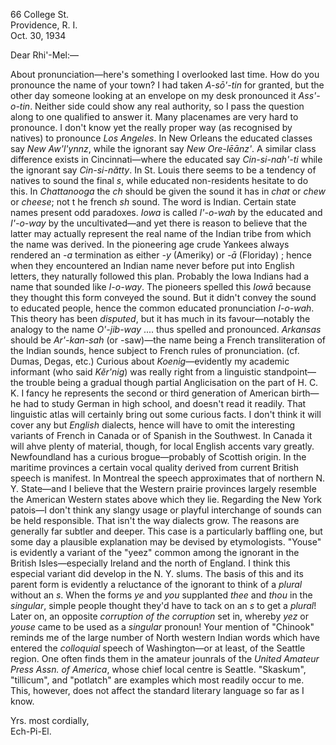 66 College St.  
Providence, R. I.  
Oct. 30, 1934

Dear Rhi'-Mel:—

About pronunciation—here's something I overlooked last time. How do you pronounce the name of your town? I had taken *A-sō'-tin* for granted, but the other day someone looking at an envelope on my desk pronounced it *Ass'-o-tin*. Neither side could show any real authority, so I pass the question along to one qualified to answer it. Many placenames are very hard to pronounce. I don't know yet the really proper way (as recognised by natives) to pronounce *Los Angeles*. In New Orleans the educated classes say *New Aw'l'ynnz*, while the ignorant say *New Ore-lēānz'*. A similar class difference exists in Cincinnati—where the educated say *Cin-si-nah'-ti* while the ignorant say *Cin-si-nătty*. In St. Louis there seems to be a tendency of natives to sound the final *s*, while educated non-residents hesitate to do this. In *Chattanooga* the *ch* should be given the sound it has in *chat* or *chew* or *cheese*; not t he french *sh* sound. The word is Indian. Certain state names present odd paradoxes. *Iowa* is called *I'-o-wah* by the educated and *I'-o-way* by the uncultivated—and yet there is reason to believe that the latter may actually represent the real name of the Indian tribe from which the name was derived. In the pioneering age crude Yankees always rendered an *-a* termination as either *-y* (Ameriky) or *-ā* (Floriday) ; hence when they encountered an Indian name never before put into English letters, they naturally followed this plan. Probably the Iowa Indians had a name that sounded like *I-o-way*. The pioneers spelled this *Iowā* because they thought this form conveyed the sound. But it didn't convey the sound to educated people, hence the common educated pronunciation *I-o-wah*. This theory has been *disputed*, but it has much in its favour—notably the analogy to the name *O'-jib-way* .... thus spelled and pronounced. *Arkansas* should be *Ar'-kan-sah* (or -saw)—the name being a French transliteration of the Indian sounds, hence subject to French rules of pronunciation. (cf. Dumas, Degas, etc.) Curious about *Koenig*—evidently my academic informant (who said *Kĕr'nig*) was really right from a linguistic standpoint—the trouble being a gradual though partial Anglicisation on the part of H. C. K. I fancy he represents the second or third generation of American birth—he had to study German in high school, and doesn't read it readily. That linguistic atlas will certainly bring out some curious facts. I don't think it will cover any but *English* dialects, hence will have to omit the interesting variants of French in Canada or of Spanish in the Southwest. In Canada it will ahve plenty of material, though, for local English accents vary greatly. Newfoundland has a curious brogue—probably of Scottish origin. In the maritime provinces a certain vocal quality derived from current British speech is manifest. In Montreal the speech approximates that of northern N. Y. State—and I believe that the Western prairie provinces largely resemble the American Western states above which they lie. Regarding the New York patois—I don't think any slangy usage or playful interchange of sounds can be held responsible. That isn't the way dialects grow. The reasons are generally far subtler and deeper. This case is a particularly baffling one, but some day a plausible explanation may be devised by etymologists. "Youse" is evidently a variant of the "yeez" common among the ignorant in the British Isles—especially Ireland and the north of England. I think this especial variant did develop in the N. Y. slums. The basis of this and its parent form is evidently a reluctance of the ignorant to think of a *plural* without an *s*. When the forms *ye* and *you* supplanted *thee* and *thou* in the *singular*, simple people thought they'd have to tack on an *s* to get a *plural*! Later on, an opposite *corruption of the corruption* set in, whereby *yez* or *youse* came to be used as a *singular* pronoun! Your mention of "Chinook" reminds me of the large number of North western Indian words which have entered the *colloquial* speech of Washington—or at least, of the Seattle region. One often finds them in the amateur jounrals of the *United Amateur Press Assn. of America*, whose chief local centre is Seattle. "Skaskum", "tillicum", and "potlatch" are examples which most readily occur to me. This, however, does not affect the standard literary language so far as I know.

Yrs. most cordially,  
Ech-Pi-El.

